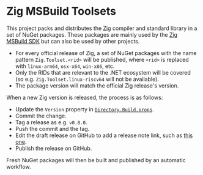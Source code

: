 # Zig MSBuild Toolsets

This project packs and distributes the [Zig](https://ziglang.org) compiler and
standard library in a set of NuGet packages. These packages are mainly used by
the [Zig MSBuild SDK](https://github.com/alexrp/zig-msbuild-sdk) but can also be
used by other projects.

* For every official release of Zig, a set of NuGet packages with the name pattern
  `Zig.Toolset.<rid>` will be published, where `<rid>` is replaced with
  `linux-arm64`, `osx-x64`, `win-x86`, etc.
* Only the RIDs that are relevant to the .NET ecosystem will be covered (so e.g.
  `Zig.Toolset.linux-riscv64` will not be available).
* The package version will match the official Zig release's version.

When a new Zig version is released, the process is as follows:

* Update the `Version` property in
  [`Directory.Build.props`](Directory.Build.props).
* Commit the change.
* Tag a release as e.g. `v0.8.0`.
* Push the commit and the tag.
* Edit the draft release on GitHub to add a release note link, such as
  [this one](https://ziglang.org/download/0.8.0/release-notes.html).
* Publish the release on GitHub.

Fresh NuGet packages will then be built and published by an automatic workflow.
